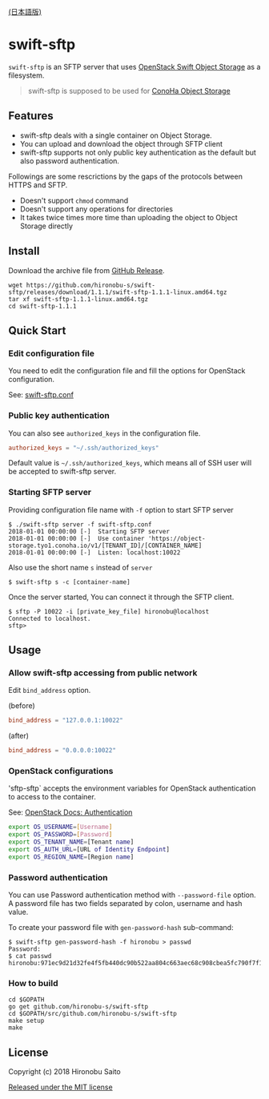[(日本語版)](README-jp.md)

# swift-sftp

`swift-sftp` is an SFTP server that uses [OpenStack Swift Object Storage](https://docs.openstack.org/swift/latest/) as a filesystem. 

> swift-sftp is supposed to be used for [ConoHa Object Storage](https://www.conoha.jp/en/features/)


## Features

* swift-sftp deals with a single container on Object Storage.
* You can upload and download the object through SFTP client
* swift-sftp supports not only public key authentication as the default but also password authentication.

Followings are some rescrictions by the gaps of the protocols between HTTPS and SFTP.

* Doesn't support `chmod` command
* Doesn't support any operations for directories
* It takes twice times more time than uploading the object to Object Storage directly


## Install

Download the archive file from [GitHub Release](https://github.com/hironobu-s/swift-sftp/releases).

```
wget https://github.com/hironobu-s/swift-sftp/releases/download/1.1.1/swift-sftp-1.1.1-linux.amd64.tgz
tar xf swift-sftp-1.1.1-linux.amd64.tgz
cd swift-sftp-1.1.1
```

## Quick Start

### Edit configuration file

You need to edit the configuration file and fill the options for OpenStack configuration.

See: [swift-sftp.conf](https://github.com/hironobu-s/swift-sftp/blob/master/misc/swift-sftp.conf)


### Public key authentication

You can also see `authorized_keys` in the configuration file.

```toml
authorized_keys = "~/.ssh/authorized_keys"
```

Default value is `~/.ssh/authorized_keys`, which means all of SSH user will be accepted to swift-sftp server.

### Starting SFTP server

Providing configuration file name with `-f` option to start SFTP server

```shell
$ ./swift-sftp server -f swift-sftp.conf
2018-01-01 00:00:00 [-]  Starting SFTP server
2018-01-01 00:00:00 [-]  Use container 'https://object-storage.tyo1.conoha.io/v1/[TENANT_ID]/[CONTAINER_NAME]
2018-01-01 00:00:00 [-]  Listen: localhost:10022
```

Also use the short name ``s`` instead of ``server``

```shell
$ swift-sftp s -c [container-name]
```

Once the server started, You can connect it through the SFTP client.

```shell
$ sftp -P 10022 -i [private_key_file] hironobu@localhost
Connected to localhost.
sftp>
```

## Usage

### Allow swift-sftp accessing from public network

Edit `bind_address` option.

(before)
```toml
bind_address = "127.0.0.1:10022"
```

(after)
```toml
bind_address = "0.0.0.0:10022"
```

### OpenStack configurations

'sftp-sftp` accepts the environment variables for OpenStack authentication to access to the container.

See: [OpenStack Docs: Authentication](https://docs.openstack.org/python-openstackclient/pike/cli/authentication.html)

```bash
export OS_USERNAME=[Username]
export OS_PASSWORD=[Password]
export OS_TENANT_NAME=[Tenant name]
export OS_AUTH_URL=[URL of Identity Endpoint]
export OS_REGION_NAME=[Region name]
```

### Password authentication

You can use Password authentication method with `--password-file` option. A password file has two fields separated by colon, username and hash value.

To create your password file with `gen-password-hash` sub-command:

```shell
$ swift-sftp gen-password-hash -f hironobu > passwd
Password:
$ cat passwd
hironobu:971ec9d21d32fe4f5fb440dc90b522aa804c663aec68c908cbea5fc790f7f15d
```

### How to build

```shell
cd $GOPATH
go get github.com/hironobu-s/swift-sftp
cd $GOPATH/src/github.com/hironobu-s/swift-sftp
make setup
make
```

## License

Copyright (c) 2018 Hironobu Saito

[Released under the MIT license](https://opensource.org/licenses/mit-license.php)
